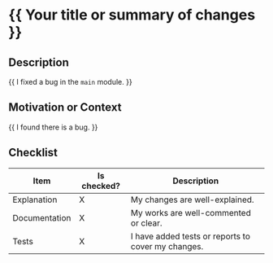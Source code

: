 # {{ Your title or summary of changes }}

<!--- Provide a general summary of your changes in the Title above -->

## Description

<!--- Describe your changes in detail -->

{{ I fixed a bug in the `main` module. }}

## Motivation or Context

<!--- Why is this change required? What problem does it solve? -->
<!--- If it fixes an open issue, please link to the issue here. -->

{{ I found there is a bug. }}

## Checklist

<!--- Go over all the following points, and put an `x` in all the boxes that apply. -->
<!--- If you're unsure about any of these, don't hesitate to ask. We're here to help! -->

| Item          | Is checked? | Description                                        |
| ------------- | ----------- | -------------------------------------------------- |
| Explanation   | X           | My changes are well-explained.                     |
| Documentation | X           | My works are well-commented or clear.              |
| Tests         | X           | I have added tests or reports to cover my changes. |
